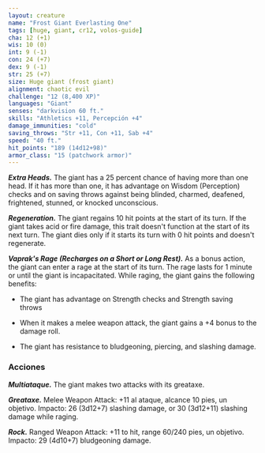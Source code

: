 ```yaml
---
layout: creature
name: "Frost Giant Everlasting One"
tags: [huge, giant, cr12, volos-guide]
cha: 12 (+1)
wis: 10 (0)
int: 9 (-1)
con: 24 (+7)
dex: 9 (-1)
str: 25 (+7)
size: Huge giant (frost giant)
alignment: chaotic evil
challenge: "12 (8,400 XP)"
languages: "Giant"
senses: "darkvision 60 ft."
skills: "Athletics +11, Percepción +4"
damage_immunities: "cold"
saving_throws: "Str +11, Con +11, Sab +4"
speed: "40 ft."
hit_points: "189 (14d12+98)"
armor_class: "15 (patchwork armor)"
---
```


***Extra Heads.*** The giant has a 25 percent chance of having more than one head. If it has more than one, it has advantage on Wisdom (Perception) checks and on saving throws against being blinded, charmed, deafened, frightened, stunned, or knocked unconscious.

***Regeneration.*** The giant regains 10 hit points at the start of its turn. If the giant takes acid or fire damage, this trait doesn't function at the start of its next turn. The giant dies only if it starts its turn with 0 hit points and doesn't regenerate.

***Vaprak's Rage (Recharges on a Short or Long Rest).*** As a bonus action, the giant can enter a rage at the start of its turn. The rage lasts for 1 minute or until the giant is incapacitated. While raging, the giant gains the following benefits:

- The giant has advantage on Strength checks and Strength saving throws

- When it makes a melee weapon attack, the giant gains a +4 bonus to the damage roll.

- The giant has resistance to bludgeoning, piercing, and slashing damage.

### Acciones

***Multiataque.*** The giant makes two attacks with its greataxe.

***Greataxe.*** Melee Weapon Attack: +11 al ataque, alcance 10 pies, un objetivo. Impacto: 26 (3d12+7) slashing damage, or 30 (3d12+11) slashing damage while raging.

***Rock.*** Ranged Weapon Attack: +11 to hit, range 60/240 pies, un objetivo. Impacto: 29 (4d10+7) bludgeoning damage.
